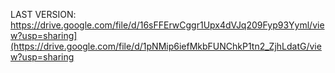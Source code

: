 LAST VERSION: https://drive.google.com/file/d/16sFFErwCggr1Upx4dVJq209Fyp93Yyml/view?usp=sharing](https://drive.google.com/file/d/1pNMip6iefMkbFUNChkP1tn2_ZjhLdatG/view?usp=sharing
